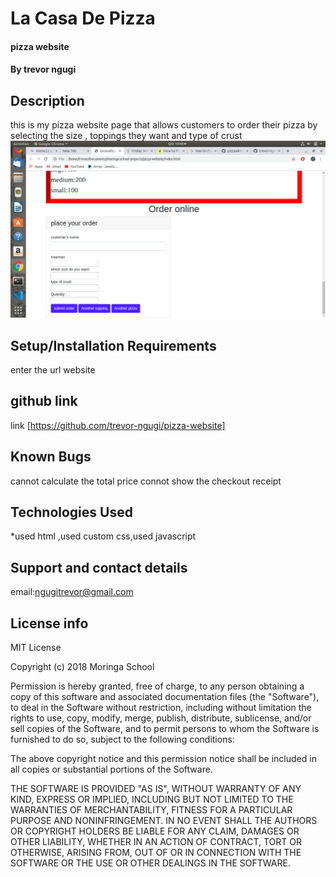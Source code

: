 # La Casa De Pizza
#### pizza website
#### By trevor ngugi
## Description
this is my pizza website page that allows customers to order their pizza by selecting the size , toppings they want and type of crust 
<img src= "img/Screenshot from 2019-11-12 10-48-57.png">

## Setup/Installation Requirements
enter the url website
## github link
link [https://github.com/trevor-ngugi/pizza-website]

## Known Bugs
cannot calculate the total price 
connot show the checkout receipt
## Technologies Used
*used html ,used custom css,used javascript
## Support and contact details
email:ngugitrevor@gmail.com


## License info
MIT License

Copyright (c) 2018 Moringa School

Permission is hereby granted, free of charge, to any person obtaining a copy
of this software and associated documentation files (the "Software"), to deal
in the Software without restriction, including without limitation the rights
to use, copy, modify, merge, publish, distribute, sublicense, and/or sell
copies of the Software, and to permit persons to whom the Software is
furnished to do so, subject to the following conditions:

The above copyright notice and this permission notice shall be included in all
copies or substantial portions of the Software.

THE SOFTWARE IS PROVIDED "AS IS", WITHOUT WARRANTY OF ANY KIND, EXPRESS OR
IMPLIED, INCLUDING BUT NOT LIMITED TO THE WARRANTIES OF MERCHANTABILITY,
FITNESS FOR A PARTICULAR PURPOSE AND NONINFRINGEMENT. IN NO EVENT SHALL THE
AUTHORS OR COPYRIGHT HOLDERS BE LIABLE FOR ANY CLAIM, DAMAGES OR OTHER
LIABILITY, WHETHER IN AN ACTION OF CONTRACT, TORT OR OTHERWISE, ARISING FROM,
OUT OF OR IN CONNECTION WITH THE SOFTWARE OR THE USE OR OTHER DEALINGS IN THE
SOFTWARE.
